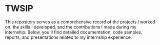 # TWSIP
This repository serves as a comprehensive record of the projects I worked on, the skills I developed, and the contributions I made during my internship. Below, you'll find detailed documentation, code samples, reports, and presentations related to my internship experience.
